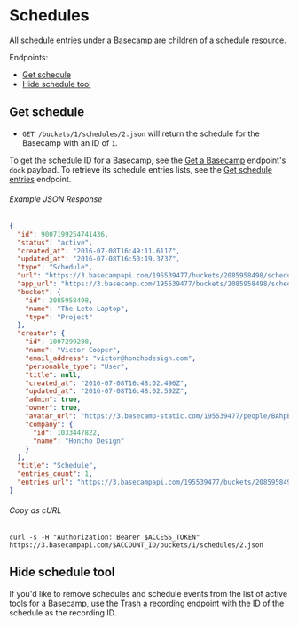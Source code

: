 Schedules
=========

All schedule entries under a Basecamp are children of a schedule resource.

Endpoints:

- [Get schedule](#get-schedule)
- [Hide schedule tool](#hide-schedule-tool)


Get schedule
------------

* `GET /buckets/1/schedules/2.json` will return the schedule for the Basecamp with an ID of `1`.

To get the schedule ID for a Basecamp, see the [Get a Basecamp][1] endpoint's `dock` payload. To retrieve its schedule entries lists, see the [Get schedule entries][2] endpoint.

###### Example JSON Response
<!-- START GET /buckets/1/schedules/2.json -->
```json
{
  "id": 9007199254741436,
  "status": "active",
  "created_at": "2016-07-08T16:49:11.611Z",
  "updated_at": "2016-07-08T16:50:19.373Z",
  "type": "Schedule",
  "url": "https://3.basecampapi.com/195539477/buckets/2085958498/schedules/9007199254741436.json",
  "app_url": "https://3.basecamp.com/195539477/buckets/2085958498/schedules/9007199254741436",
  "bucket": {
    "id": 2085958498,
    "name": "The Leto Laptop",
    "type": "Project"
  },
  "creator": {
    "id": 1007299208,
    "name": "Victor Cooper",
    "email_address": "victor@honchodesign.com",
    "personable_type": "User",
    "title": null,
    "created_at": "2016-07-08T16:48:02.496Z",
    "updated_at": "2016-07-08T16:48:02.592Z",
    "admin": true,
    "owner": true,
    "avatar_url": "https://3.basecamp-static.com/195539477/people/BAhpBIgqCjw=--719e3f2aa4406cf5806c2c1522259710deb788e4/avatar-64-x4",
    "company": {
      "id": 1033447822,
      "name": "Honcho Design"
    }
  },
  "title": "Schedule",
  "entries_count": 1,
  "entries_url": "https://3.basecampapi.com/195539477/buckets/2085958498/schedules/9007199254741436/entries.json"
}
```
<!-- END GET /buckets/1/schedules/2.json -->
###### Copy as cURL

``` shell
curl -s -H "Authorization: Bearer $ACCESS_TOKEN" https://3.basecampapi.com/$ACCOUNT_ID/buckets/1/schedules/2.json
```


Hide schedule tool
------------------

If you'd like to remove schedules and schedule events from the list of active tools for a Basecamp, use the [Trash a recording][2] endpoint with the ID of the schedule as the recording ID.


[1]: https://github.com/basecamp/bc3-api/blob/master/sections/basecamps.md#get-a-basecamp
[2]: https://github.com/basecamp/bc3-api/blob/master/sections/schedule_entries.md#get-schedule-entries
[3]: https://github.com/basecamp/bc3-api/blob/master/sections/recordings.md#trash-a-recording
